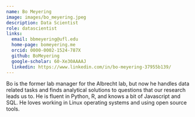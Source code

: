```yaml
---
name: Bo Meyering
image: images/bo_meyering.jpeg
description: Data Scientist
role: datascientist
links:
  email: bbmeyering@ufl.edu
  home-page: bomeyering.me
  orcid: 0000-0002-1524-787X
  github: BoMeyering
  google-scholar: 60-Xe30AAAAJ
  linkedin: https://www.linkedin.com/in/bo-meyering-37955b139/
---
```


Bo is the former lab manager for the Albrecht lab, but now he handles data related tasks and finds analytical solutions to questions that our research leads us to. He is fluent in Python, R, and knows a bit of Javascript and SQL. He loves working in Linux operating systems and using open source tools.
